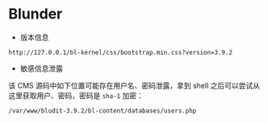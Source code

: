 # Blunder

- 版本信息

```
http://127.0.0.1/bl-kernel/css/bootstrap.min.css?version=3.9.2
```

- 敏感信息泄露

该 CMS 源码中如下位置可能存在用户名、密码泄露，拿到 shell 之后可以尝试从这里获取用户、密码，密码是 `sha-1` 加密：

```
/var/www/bludit-3.9.2/bl-content/databases/users.php
```

